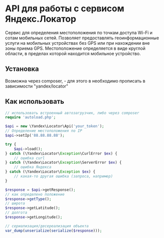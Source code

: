 API для работы с сервисом Яндекс.Локатор
========================================
Сервис для определения местоположения по точкам доступа Wi-Fi и сотам мобильных сетей.
Позволяет предоставлять геоинформационные услуги на мобильных устройствах без GPS или при нахождении вне зоны приема GPS.
Местоположение определяется в виде круглой области, в пределах которой находится мобильное устройство.

Установка
---------
Возможна через composer, - для этого в необходимо прописать в зависимости "yandex/locator"


Как использовать
----------------

```php
// использовать встроенный автозагрузчик, либо через composer
require 'autoload.php';

$api = new \Yandex\Locator\Api('your_token');
// Определение местоположения по IP
$api->setIp('88.88.88.88');

try {
    $api->load();
} catch (\Yandex\Locator\Exception\CurlError $ex) {
    // ошибка curl
} catch (\Yandex\Locator\Exception\ServerError $ex) {
    // ошибка Яндекса
} catch (\Yandex\Locator\Exception $ex) {
    // какая-то другая ошибка (запроса, например)
}

$response = $api->getResponse();
// как определено положение
$response->getType();
// широта
$response->getLatitude();
// долгота
$response->getLongitude();

// сериализация/десереализация объекта
var_dump(unserialize(serialize($response)));

```